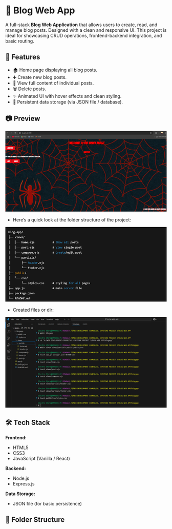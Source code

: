 # 📝 Blog Web App

A full-stack **Blog Web Application** that allows users to create, read, and manage blog posts. Designed with a clean and responsive UI. This project is ideal for showcasing CRUD operations, frontend-backend integration, and basic routing.

## 🚀 Features

- 🏠 Home page displaying all blog posts.
- ➕ Create new blog posts.
- 📄 View full content of individual posts.
- 🗑️ Delete posts.
- ✨ Animated UI with hover effects and clean styling.
- 💾 Persistent data storage (via JSON file / database).

## 📷 Preview

![Home Page Preview](https://github.com/Syed-Ammar-21/Spidey-Blog/blob/main/SPIDEY%20BLOG%20DISPLAY.png)

- Here’s a quick look at the folder structure of the project:

![Folder Structure](https://github.com/Syed-Ammar-21/Spidey-Blog/blob/main/1.%20Road%20Map.png)

- Created files or dir:

![Folder Structure](https://github.com/Syed-Ammar-21/Spidey-Blog/blob/main/2.%20Files%20Dir%20Create.png)





## 🛠️ Tech Stack

**Frontend:**
- HTML5
- CSS3
- JavaScript (Vanilla / React)

**Backend:**
- Node.js
- Express.js

**Data Storage:**
- JSON file (for basic persistence)

## 📁 Folder Structure











